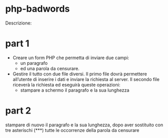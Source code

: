 # php-badwords

Descrizione:

# part 1
- Creare un form PHP che permetta di inviare due campi:
    - un paragrafo
    - ed una parola da censurare.
- Gestire il tutto con due file diversi. Il primo file dovrà permettere all’utente di inserire i dati e inviare la richiesta al server.
Il secondo file riceverà la richiesta ed eseguirà queste operazioni:
    - stampare a schermo il paragrafo e la sua lunghezza

# part 2
stampare di nuovo il paragrafo e la sua lunghezza, dopo aver sostituito con tre asterischi (***) tutte le occorrenze della parola da censurare